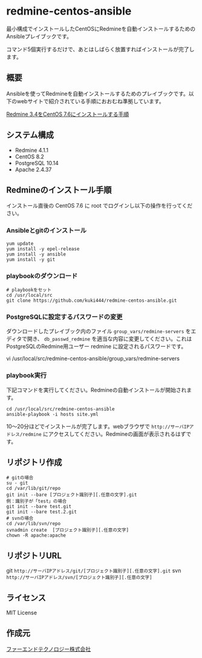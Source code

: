 # redmine-centos-ansible


最小構成でインストールしたCentOSにRedmineを自動インストールするためのAnsibleプレイブックです。

コマンド5個実行するだけで、あとはしばらく放置すればインストールが完了します。


## 概要

Ansibleを使ってRedmineを自動インストールするためのプレイブックです。以下のwebサイトで紹介されている手順におおむね準拠しています。

[Redmine 3.4をCentOS 7.6にインストールする手順](http://blog.redmine.jp/articles/3_4/install/centos/)


## システム構成

* Redmine 4.1.1
* CentOS 8.2
* PostgreSQL 10.14
* Apache 2.4.37


## Redmineのインストール手順

インストール直後の CentOS 7.6 に root でログインし以下の操作を行ってください。


### Ansibleとgitのインストール

```
yum update
yum install -y epel-release
yum install -y ansible
yum install -y git

```

### playbookのダウンロード

```
# playbookをセット
cd /usr/local/src
git clone https://github.com/kuki444/redmine-centos-ansible.git
```

### PostgreSQLに設定するパスワードの変更

ダウンロードしたプレイブック内のファイル `group_vars/redmine-servers` をエディタで開き、 `db_passwd_redmine` を適当な内容に変更してください。これはPostgreSQLのRedmine用ユーザー redmine に設定されるパスワードです。

vi /usr/local/src/redmine-centos-ansible/group_vars/redmine-servers

### playbook実行

下記コマンドを実行してください。Redmineの自動インストールが開始されます。

```
cd /usr/local/src/redmine-centos-ansible
ansible-playbook -i hosts site.yml
```

10〜20分ほどでインストールが完了します。webブラウザで `http://サーバIPアドレス/redmine` にアクセスしてください。Redmineの画面が表示されるはずです。

## リポジトリ作成

```
# gitの場合
su - git
cd /var/lib/git/repo
git init --bare [プロジェクト識別子][.任意の文字].git
例：識別子が「test」の場合
git init --bare test.git
git init --bare test.2.git
# svnの場合
cd /var/lib/svn/repo
svnadmin create  [プロジェクト識別子][.任意の文字]
chown -R apache:apache
```

## リポジトリURL
git
`http://サーバIPアドレス/git/[プロジェクト識別子][.任意の文字].git` 
svn
`http://サーバIPアドレス/svn/[プロジェクト識別子][.任意の文字]` 

## ライセンス

MIT License


## 作成元

[ファーエンドテクノロジー株式会社](http://www.farend.co.jp/)
